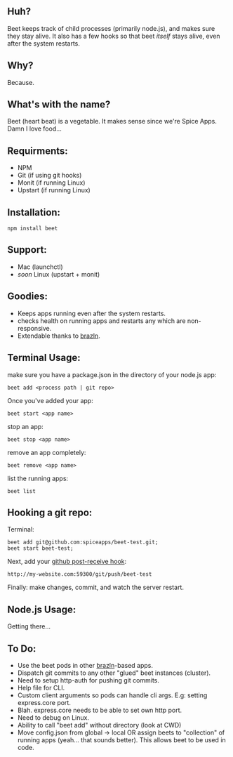 Huh?
----

Beet keeps track of child processes (primarily node.js), and makes sure they stay alive. It also has a few hooks so that beet *itself* stays alive, even after the system restarts.

Why?
----

Because.

What's with the name?
---------------------

Beet (heart beat) is a vegetable. It makes sense since we're Spice Apps. Damn I love food...

Requirments:
------------

- NPM
- Git (if using git hooks)
- Monit (if running Linux)
- Upstart (if running Linux)

Installation:
-------------

	npm install beet
	
Support:
-------

- Mac (launchctl)
- *soon* Linux (upstart + monit)


Goodies:
--------

- Keeps apps running even after the system restarts. 
- checks health on running apps and restarts any which are non-responsive.
- Extendable thanks to [brazln](https://github.com/spiceapps/brazln). 


Terminal Usage:
---------------

make sure you have a package.json in the directory of your node.js app:

	beet add <process path | git repo> 
	
Once you've added your app:

	beet start <app name>
	
stop an app:

	beet stop <app name>
	
remove an app completely:
	
	beet remove <app name>
		
list the running apps:
	
	beet list
	
Hooking a git repo:
-------------------

Terminal:

	beet add git@github.com:spiceapps/beet-test.git; 
	beet start beet-test;
	
Next, add your [github post-receive hook](http://help.github.com/post-receive-hooks/):

	http://my-website.com:59300/git/push/beet-test


Finally: make changes, commit, and watch the server restart.


Node.js Usage:
--------------

Getting there...
	
To Do:
-----

- Use the beet pods in other [brazln](https://github.com/spiceapps/brazln)-based apps.
- Dispatch git commits to any other "glued" beet instances (cluster).
- Need to setup http-auth for pushing git commits.
- Help file for CLI.
- Custom client arguments so pods can handle cli args. E.g: setting express.core port.
- Blah. express.core needs to be able to set own http port.
- Need to debug on Linux.
- Ability to call "beet add" without directory (look at CWD)
- Move config.json from global -> local OR assign beets to "collection" of running apps (yeah... that sounds better). This allows beet to be used in code. 
